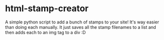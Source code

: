 # html-stamp-creator
A simple python script to add a bunch of stamps to your site! It's way easier than doing each manually. It just saves all the stamp filenames to a list and then adds each to an img tag to a div :D
